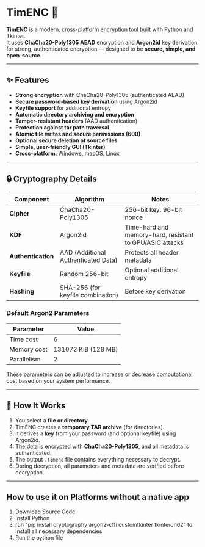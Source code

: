 # TimENC 🔐

**TimENC** is a modern, cross-platform encryption tool built with Python and Tkinter.  
It uses **ChaCha20-Poly1305 AEAD** encryption and **Argon2id** key derivation for strong, authenticated encryption — designed to be **secure, simple, and open-source**.

---

## ✨ Features

- **Strong encryption** with ChaCha20-Poly1305 (authenticated AEAD)
- **Secure password-based key derivation** using Argon2id
- **Keyfile support** for additional entropy
- **Automatic directory archiving and encryption**
- **Tamper-resistant headers** (AAD authentication)
- **Protection against tar path traversal**
- **Atomic file writes and secure permissions (600)**
- **Optional secure deletion of source files**
- **Simple, user-friendly GUI (Tkinter)**
- **Cross-platform**: Windows, macOS, Linux

---

## 🔒 Cryptography Details

| Component | Algorithm | Notes |
|------------|------------|-------|
| **Cipher** | ChaCha20-Poly1305 | 256-bit key, 96-bit nonce |
| **KDF** | Argon2id | Time-hard and memory-hard, resistant to GPU/ASIC attacks |
| **Authentication** | AAD (Additional Authenticated Data) | Protects all header metadata |
| **Keyfile** | Random 256-bit | Optional additional entropy |
| **Hashing** | SHA-256 (for keyfile combination) | Before key derivation |

### Default Argon2 Parameters

| Parameter | Value |
|------------|--------|
| Time cost | 6 |
| Memory cost | 131072 KiB (128 MB) |
| Parallelism | 2 |

These parameters can be adjusted to increase or decrease computational cost based on your system performance.

---

## 🧠 How It Works

1. You select a **file or directory**.
2. TimENC creates a **temporary TAR archive** (for directories).
3. It derives a **key** from your password (and optional keyfile) using Argon2id.
4. The data is encrypted with **ChaCha20-Poly1305**, and all metadata is authenticated.
5. The output `.timenc` file contains everything necessary to decrypt.
6. During decryption, all parameters and metadata are verified before decryption.

---

## How to use it on Platforms without a native app

1. Download Source Code
2. Install Python
3. run "pip install cryptography argon2-cffi customtkinter tkinterdnd2" to install all necessary dependencies
4. Run the python file
